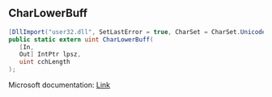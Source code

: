 ## CharLowerBuff

```csharp
[DllImport("user32.dll", SetLastError = true, CharSet = CharSet.Unicode)]
public static extern uint CharLowerBuff(
   [In,
   Out] IntPtr lpsz,
   uint cchLength
);
```

Microsoft documentation: [Link](https://docs.microsoft.com/en-us/windows/win32/api/winuser/nf-winuser-charlowerbuffw)
